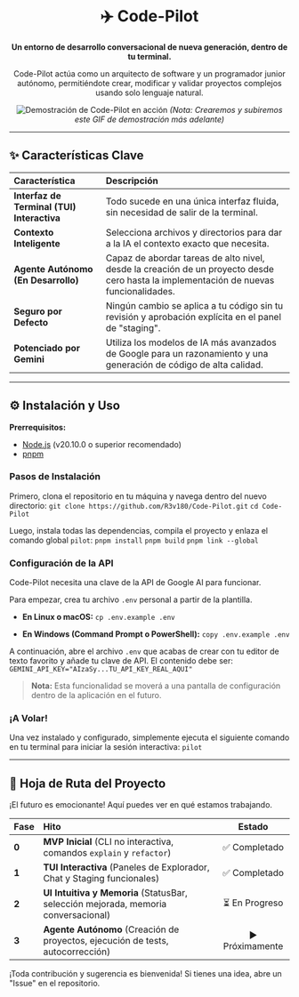 <div align="center">
  <h1>✈️ Code-Pilot</h1>
  <p><strong>Un entorno de desarrollo conversacional de nueva generación, dentro de tu terminal.</strong></p>
  <p>Code-Pilot actúa como un arquitecto de software y un programador junior autónomo, permitiéndote crear, modificar y validar proyectos complejos usando solo lenguaje natural.</p>
</div>

<p align="center">
  <img src="https://github.com/R3v180/Code-Pilot/blob/main/assets/demo.gif?raw=true" alt="Demostración de Code-Pilot en acción" />
  <em>(Nota: Crearemos y subiremos este GIF de demostración más adelante)</em>
</p>

---

## ✨ Características Clave

| Característica                             | Descripción                                                                                                                           |
| :----------------------------------------- | :------------------------------------------------------------------------------------------------------------------------------------ |
| **Interfaz de Terminal (TUI) Interactiva** | Todo sucede en una única interfaz fluida, sin necesidad de salir de la terminal.                                                      |
| **Contexto Inteligente**                   | Selecciona archivos y directorios para dar a la IA el contexto exacto que necesita.                                                   |
| **Agente Autónomo (En Desarrollo)**        | Capaz de abordar tareas de alto nivel, desde la creación de un proyecto desde cero hasta la implementación de nuevas funcionalidades. |
| **Seguro por Defecto**                     | Ningún cambio se aplica a tu código sin tu revisión y aprobación explícita en el panel de "staging".                                  |
| **Potenciado por Gemini**                  | Utiliza los modelos de IA más avanzados de Google para un razonamiento y una generación de código de alta calidad.                    |

---

## ⚙️ Instalación y Uso

**Prerrequisitos:**

- [Node.js](https://nodejs.org/) (v20.10.0 o superior recomendado)
- [pnpm](https://pnpm.io/installation)

### **Pasos de Instalación**

Primero, clona el repositorio en tu máquina y navega dentro del nuevo directorio:
`git clone https://github.com/R3v180/Code-Pilot.git`
`cd Code-Pilot`

Luego, instala todas las dependencias, compila el proyecto y enlaza el comando global `pilot`:
`pnpm install`
`pnpm build`
`pnpm link --global`

### **Configuración de la API**

Code-Pilot necesita una clave de la API de Google AI para funcionar.

Para empezar, crea tu archivo `.env` personal a partir de la plantilla.

- **En Linux o macOS:**
  `cp .env.example .env`

- **En Windows (Command Prompt o PowerShell):**
  `copy .env.example .env`

A continuación, abre el archivo `.env` que acabas de crear con tu editor de texto favorito y añade tu clave de API. El contenido debe ser:
`GEMINI_API_KEY="AIzaSy...TU_API_KEY_REAL_AQUI"`

> **Nota:** Esta funcionalidad se moverá a una pantalla de configuración dentro de la aplicación en el futuro.

### **¡A Volar!**

Una vez instalado y configurado, simplemente ejecuta el siguiente comando en tu terminal para iniciar la sesión interactiva:
`pilot`

---

## 🧭 Hoja de Ruta del Proyecto

¡El futuro es emocionante! Aquí puedes ver en qué estamos trabajando.

| Fase  | Hito                                                                               |     Estado      |
| :---- | :--------------------------------------------------------------------------------- | :-------------: |
| **0** | **MVP Inicial** (CLI no interactiva, comandos `explain` y `refactor`)              |  ✅ Completado  |
| **1** | **TUI Interactiva** (Paneles de Explorador, Chat y Staging funcionales)            |  ✅ Completado  |
| **2** | **UI Intuitiva y Memoria** (StatusBar, selección mejorada, memoria conversacional) | ⏳ En Progreso  |
| **3** | **Agente Autónomo** (Creación de proyectos, ejecución de tests, autocorrección)    | ▶️ Próximamente |

¡Toda contribución y sugerencia es bienvenida! Si tienes una idea, abre un "Issue" en el repositorio.
